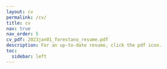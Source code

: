 ```yaml
---
layout: cv
permalink: /cv/
title: cv
nav: true
nav_order: 5
cv_pdf: 2023jan01_forestano_resume.pdf
description: For an up-to-date resume, click the pdf icon.
toc:
  sidebar: left
---
```


